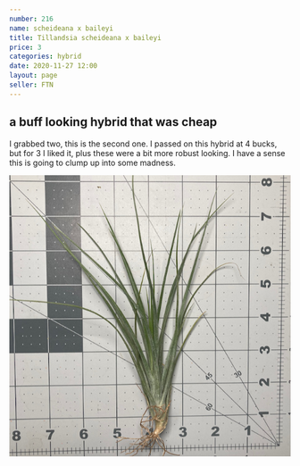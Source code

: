 ```yaml
---
number: 216
name: scheideana x baileyi
title: Tillandsia scheideana x baileyi
price: 3
categories: hybrid
date: 2020-11-27 12:00
layout: page
seller: FTN
---
```


## a buff looking hybrid that was cheap  

I grabbed two, this is the second one. I passed on this hybrid at 4 bucks, but for 3 I liked it, plus these were a bit more robust looking. I have a sense this is going to clump up into some madness.

!["Tillandsia scheideana x baileyi"](/i/IMG_1418.jpeg "Tillandsia scheideana x baileyi")
